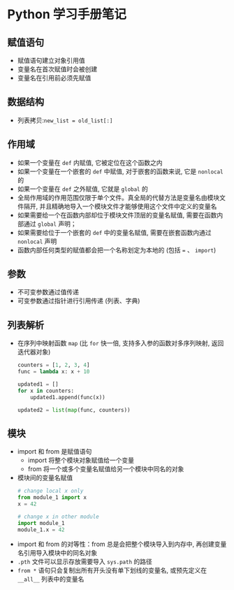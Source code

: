 # Python 学习手册笔记

## 赋值语句
- 赋值语句建立对象引用值
- 变量名在首次赋值时会被创建
- 变量名在引用前必须先赋值

## 数据结构
- 列表拷贝:`new_list = old_list[:]`

## 作用域
- 如果一个变量在 `def` 内赋值, 它被定位在这个函数之内
- 如果一个变量在一个嵌套的 `def` 中赋值, 对于嵌套的函数来说, 它是 `nonlocal` 的
- 如果一个变量在 `def` 之外赋值, 它就是 `global` 的
- 全局作用域的作用范围仅限于单个文件。真全局的代替方法是变量名由模块文件隔开, 并且精确地导入一个模块文件才能够使用这个文件中定义的变量名
- 如果需要给一个在函数内部却位于模块文件顶层的变量名赋值, 需要在函数内部通过 `global` 声明；
- 如果需要给位于一个嵌套的 `def` 中的变量名赋值, 需要在嵌套函数内通过 `nonlocal` 声明
- 函数内部任何类型的赋值都会把一个名称划定为本地的 (包括 `=` 、 `import`)

## 参数
- 不可变参数通过值传递
- 可变参数通过指针进行引用传递 (列表、字典)

## 列表解析
- 在序列中映射函数 `map` (比 `for` 快一倍, 支持多入参的函数对多序列映射, 返回迭代器对象)
    ```py
    counters = [1, 2, 3, 4]
    func = lambda x: x + 10

    updated1 = []
    for x in counters:
        updated1.append(func(x))

    updated2 = list(map(func, counters))
    ```

## 模块
- import 和 from 是赋值语句
    - import 将整个模块对象赋值给一个变量
    - from 将一个或多个变量名赋值给另一个模块中同名的对象
- 模块间的变量名赋值
    ```py
    # change local x only
    from module_1 import x
    x = 42

    # change x in other module
    import module_1
    module_1.x = 42
    ```
- import 和 from 的对等性：from 总是会把整个模块导入到内存中, 再创建变量名引用导入模块中的同名对象
- `.pth` 文件可以显示存放需要导入 `sys.path` 的路径
- `from *` 语句只会复制出所有开头没有单下划线的变量名, 或预先定义在 `__all__` 列表中的变量名
